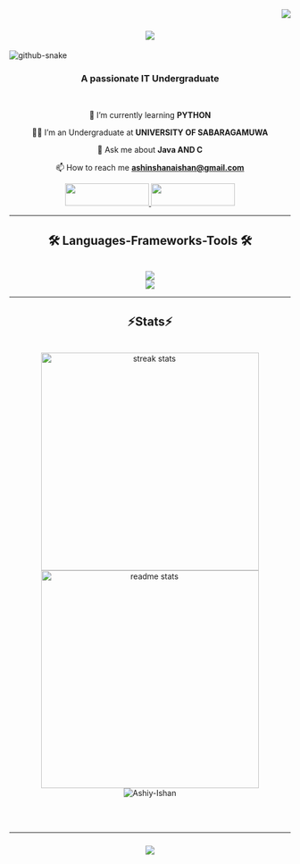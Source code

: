 <div style="float: right;">
  <img src="https://visitor-badge.laobi.icu/badge?page_id=Ashiy-Ishan.Ashiy-Ishan" />
</div>

<h1 align="center">
  <a href="https://git.io/typing-svg">
    <img src="https://readme-typing-svg.herokuapp.com/?font=Righteous&size=35&center=true&vCenter=true&width=500&height=70&duration=4000&lines=Hi+There!+👋;+I'm+Ashingshana+Ishan!;"/>
  </a>
</h1>

<source media="(prefers-color-scheme: dark)" srcset="https://raw.githubusercontent.com/Ashiy-Ishan/Ashiy-Ishan/output/github-contribution-grid-snake-dark.svg" />
<source media="(prefers-color-scheme: light)" srcset="https://raw.githubusercontent.com/Ashiy-Ishan/Ashiy-Ishan/output/github-contribution-grid-snake.svg" />
<img alt="github-snake" src="https://raw.githubusercontent.com/Ashiy-Ishan/Ashiy-Ishan/output/github-contribution-grid-snake.svg" />


<h3 align="center">A passionate IT Undergraduate </h3>

<br/>

<div align= "center">

 🌱 I’m currently learning **PYTHON**
 
 🧑‍🎓 I’m an Undergraduate at **UNIVERSITY OF SABARAGAMUWA**
 
 💬 Ask me about **Java AND C**
 
 📫 How to reach me **ashinshanaishan@gmail.com**

 
 <div style="text-align: center;">
  <a href="mailto:ashinshanaishan@gmail.com">
    <img src="https://img.shields.io/badge/Gmail-333333?style=for-the-badge&logo=gmail&logoColor=red" target="_blank" width="150" height="40" />
  </a>
  <a href="www.linkedin.com/in/ashinshana-ishan-73b228318" target="_blank">
    <img src="https://img.shields.io/badge/LinkedIn-0077B5?style=for-the-badge&logo=linkedin&logoColor=white" target="_blank" width="150" height="40" />
  </a>
</div>

<hr/>

<h2 align="center">🛠️ Languages-Frameworks-Tools 🛠️</h2>
<br/>
<div align="center">
<a href="https://skillicons.dev">
<img src="https://skillicons.dev/icons?i=github,python,c,java"/><br>
<img src="https://skillicons.dev/icons?i=rect,mysql,html,css,vscode,git" />
</a>
</div>

<hr/>

<h2 align="center">⚡Stats⚡</h2>
<br>
<div align="center">
  <img width="390" src="https://streak-stats.demolab.com/?user=Ashiy-Ishan&count_private=true&theme=react&border_radius=10" alt="streak stats"/>
  <img width="390" src="https://github-readme-stats.vercel.app/api?username=Ashiy-Ishan&count_private=true&show_icons=true&theme=react&rank_icon=github&border_radius=10" alt="readme stats"/>
  <br/>
  <td width="50%" align="center">

 <img src="https://github-readme-stats.vercel.app/api/top-langs?username=Ashiy-Ishan&hide=Hack&langs_count=8&show_icons=true&locale=en&layout=compact&theme=react&border_radius=10" alt="Ashiy-Ishan" />
 

</p>
  </td>
</div>

<br/><br/>
<hr/>

<h3 align="center">
  <a href="https://git.io/typing-svg">
    <img src="https://readme-typing-svg.herokuapp.com/?font=Righteous&amp;size=25&amp;center=true&amp;vCenter=true&amp;width=500&amp;height=70&amp;duration=4000&amp;lines=Thanks+for+visiting!+❤️;+Shoot+me+a+message+on+Linkedin!;I'm+always+down+to+collab+">
  </a>
</h3>


  
